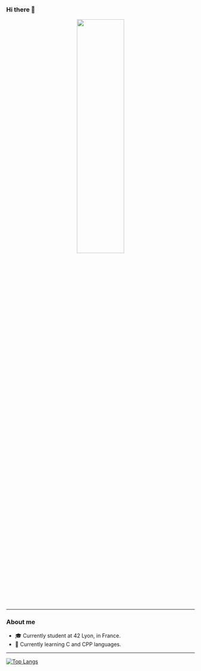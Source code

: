 ### Hi there 👋

<p align="center">
<img align="center" src="https://badge42.vercel.app/api/v2/cl1xnxdgy010807l6iv5l1ua3/stats?cursusId=21&coalitionId=50") alt="" height="40%" width="50%">
</p>

---
### About me

- 🎓 Currently student at 42 Lyon, in France.
- 🌱 Currently learning C and CPP languages.

---

[![Top Langs](https://github-readme-stats.vercel.app/api/top-langs/?username=cybattis&layout=compact)](https://github.com/anuraghazra/github-readme-stats)
